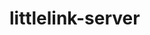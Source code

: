 <!-- generated by markdown-notes-tree -->

# littlelink-server

<!-- optional markdown-notes-tree directory description starts here -->

<!-- optional markdown-notes-tree directory description ends here -->
